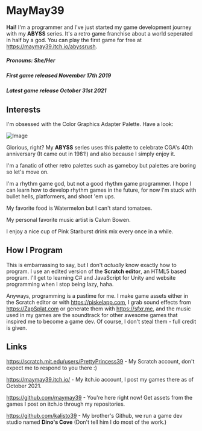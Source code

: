 # MayMay39

**Hai!** I'm a programmer and I've just started my game development journey with my **ABYSS** series. It's a retro game franchise about a world seperated in half by a god. You can play the first game for free at https://maymay39.itch.io/abyssrush. 

##### Pronouns: She/Her
##### First game released November 17th 2019
##### Latest game release October 31st 2021

## Interests

I'm obsessed with the Color Graphics Adapter Palette. Have a look:

![Image](https://encrypted-tbn0.gstatic.com/images?q=tbn:ANd9GcR13qUVZW7WlOKATP7HLkXzO5vwMLV5huT_nUQIM6KsNKyW6U9KbD9_NfVEoklyXqfCHYU:https://www.mindhuestudio.com/wordpress/wp-content/uploads/2011/12/CGA-Palette.gif&usqp=CAU)

Glorious, right? My **ABYSS** series uses this palette to celebrate CGA's 40th anniversary (It came out in 1981!) and also because I simply enjoy it.

I'm a fanatic of other retro palettes such as gameboy but palettes are boring so let's move on.

I'm a rhythm game god, but not a good rhythm game programmer. I hope I can learn how to develop rhythm games in the future, for now I'm stuck with bullet hells, platformers, and shoot 'em ups.

My favorite food is Watermelon but I can't stand tomatoes.

My personal favorite music artist is Calum Bowen.

I enjoy a nice cup of Pink Starburst drink mix every once in a while.

## How I Program

This is embarrassing to say, but I don't *actually* know exactly how to program. I use an edited version of the **Scratch editor**, an HTML5 based program. I'll get to learning C# and JavaScript for Unity and website programming when I stop being lazy, haha.

Anyways, programming is a pastime for me. I make game assets either in the Scratch editor or with https://piskelapp.com, I grab sound effects from https://ZapSplat.com or generate them with https://sfxr.me, and the music used in my games are the soundtrack for other awesome games that inspired me to become a game dev. Of course, I don't steal them - full credit is given.

## Links

https://scratch.mit.edu/users/PrettyPrincess39 - My Scratch account, don't expect me to respond to you there :)

https://maymay39.itch.io/ - My itch.io account, I post my games there as of October 2021.

https://github.com/maymay39 - You're here right now! Get assets from the games I post on itch.io through my repositories.

https://github.com/kalisto39 - My brother's Github, we run a game dev studio named **Dino's Cove** (Don't tell him I do most of the work.)

